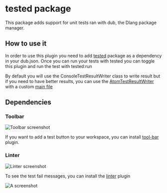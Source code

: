 # tested package

This package adds support for unit tests ran with dub, the Dlang package manager.

## How to use it

In order to use this plugin you need to add [tested](http://code.dlang.org/packages/tested)
package as a dependency in your dub.json. Once you can run your tests with tested
you can toggle this plugin and run the test with tested:run

By default you will use the ConsoleTestResultWriter class to write result but if
you need to have better results, you can use the [AtomTestResultWriter](http://code.dlang.org/packages/tested-atom)
with a custom [main file](https://github.com/D-Programming-Language/dub/wiki/Cookbook#creating-a-custom-main-for-the-test-build)

## Dependencies

### Toolbar

![Toolbar screenshot](http://szabobogdan.com/toolbar.png)

If you want to add a test button to your workspace, you can install
[tool-bar](https://atom.io/packages/tool-bar) plugin.

### Linter

![Linter screenshot](http://szabobogdan.com/linter.png)

To see the test fail messages, you can install the
[linter](https://atom.io/packages/linter) plugin

![A screenshot](http://szabobogdan.com/tested.gif)
